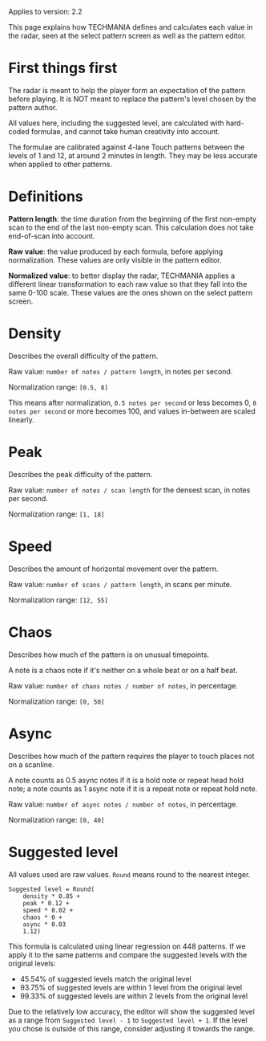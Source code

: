 Applies to version: 2.2

This page explains how TECHMANIA defines and calculates each value in the radar, seen at the select pattern screen as well as the pattern editor.

# First things first

The radar is meant to help the player form an expectation of the pattern before playing. It is NOT meant to replace the pattern's level chosen by the pattern author.

All values here, including the suggested level, are calculated with hard-coded formulae, and cannot take human creativity into account.

The formulae are calibrated against 4-lane Touch patterns between the levels of 1 and 12, at around 2 minutes in length. They may be less accurate when applied to other patterns.

# Definitions

**Pattern length**: the time duration from the beginning of the first non-empty scan to the end of the last non-empty scan. This calculation does not take end-of-scan into account.

**Raw value**: the value produced by each formula, before applying normalization. These values are only visible in the pattern editor.

**Normalized value**: to better display the radar, TECHMANIA applies a different linear transformation to each raw value so that they fall into the same 0-100 scale. These values are the ones shown on the select pattern screen.

# Density

Describes the overall difficulty of the pattern.

Raw value: `number of notes / pattern length`, in notes per second.

Normalization range: `[0.5, 8]`

This means after normalization, `0.5 notes per second` or less becomes 0, `8 notes per second` or more becomes 100, and values in-between are scaled linearly.

# Peak

Describes the peak difficulty of the pattern.

Raw value: `number of notes / scan length` for the densest scan, in notes per second.

Normalization range: `[1, 18]`

# Speed

Describes the amount of horizontal movement over the pattern.

Raw value: `number of scans / pattern length`, in scans per minute.

Normalization range: `[12, 55]`

# Chaos

Describes how much of the pattern is on unusual timepoints.

A note is a chaos note if it's neither on a whole beat or on a half beat.

Raw value: `number of chaos notes / number of notes`, in percentage.

Normalization range: `[0, 50]`

# Async

Describes how much of the pattern requires the player to touch places not on a scanline.

A note counts as 0.5 async notes if it is a hold note or repeat head hold note; a note counts as 1 async note if it is a repeat note or repeat hold note.

Raw value: `number of async notes / number of notes`, in percentage.

Normalization range: `[0, 40]`

# Suggested level

All values used are raw values. `Round` means round to the nearest integer.

```
Suggested level = Round(
    density * 0.85 +
    peak * 0.12 +
    speed * 0.02 +
    chaos * 0 +
    async * 0.03
    1.12)
```

This formula is calculated using linear regression on 448 patterns. If we apply it to the same patterns and compare the suggested levels with the original levels:
* 45.54% of suggested levels match the original level
* 93.75% of suggested levels are within 1 level from the original level
* 99.33% of suggested levels are within 2 levels from the original level

Due to the relatively low accuracy, the editor will show the suggested level as a range from `Suggested level - 1` to `Suggested level + 1`. If the level you chose is outside of this range, consider adjusting it towards the range.